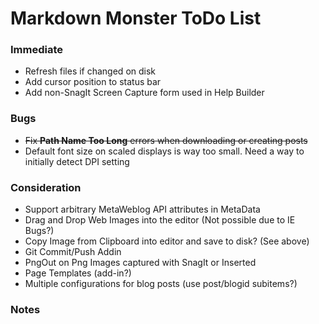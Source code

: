 # Markdown Monster ToDo List

### Immediate
* Refresh files if changed on disk
* Add cursor position to status bar
* Add non-SnagIt Screen Capture form used in Help Builder

### Bugs
* <s>Fix **Path Name Too Long** errors when downloading or creating posts</s>
* Default font size on scaled displays is way too small. Need a way to initially detect DPI setting

### Consideration
* Support arbitrary MetaWeblog API attributes in MetaData
* Drag and Drop Web Images into the editor (Not possible due to IE Bugs?)
* Copy Image from Clipboard into editor and save to disk? (See above)
* Git Commit/Push Addin
* PngOut on Png Images captured with SnagIt or Inserted
* Page Templates (add-in?)
* Multiple configurations for blog posts (use post/blogid subitems?)

### Notes
